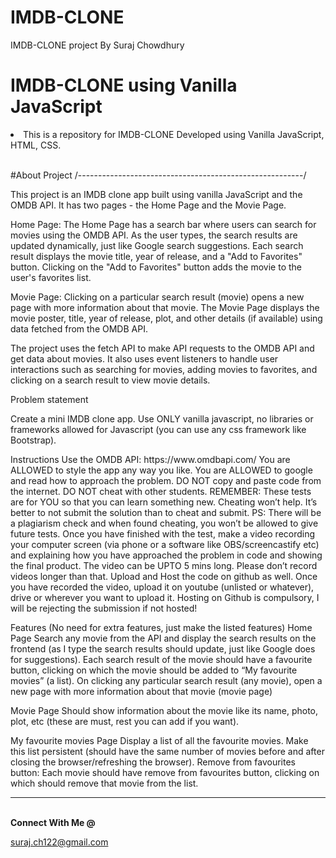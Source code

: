 # IMDB-CLONE
IMDB-CLONE project By Suraj Chowdhury

# IMDB-CLONE using Vanilla JavaScript

<li>This is a repository for IMDB-CLONE Developed using Vanilla JavaScript, HTML, CSS.</li>
<br>


#About Project
/--------------------------------------------------------/
<p>This project is an IMDB clone app built using vanilla JavaScript and the OMDB API. It has two pages - the Home Page and the Movie Page.

Home Page:
The Home Page has a search bar where users can search for movies using the OMDB API. As the user types, the search results are updated dynamically, just like Google search suggestions. Each search result displays the movie title, year of release, and a "Add to Favorites" button. Clicking on the "Add to Favorites" button adds the movie to the user's favorites list.

Movie Page:
Clicking on a particular search result (movie) opens a new page with more information about that movie. The Movie Page displays the movie poster, title, year of release, plot, and other details (if available) using data fetched from the OMDB API.

The project uses the fetch API to make API requests to the OMDB API and get data about movies. It also uses event listeners to handle user interactions such as searching for movies, adding movies to favorites, and clicking on a search result to view movie details.

</p>


Problem statement
<p>
Create a mini IMDB clone app. Use ONLY vanilla javascript, no libraries or frameworks allowed for Javascript (you can use any css framework like Bootstrap).
</p>
<p>
Instructions
Use the OMDB API: https://www.omdbapi.com/
You are ALLOWED to style the app any way you like.
You are ALLOWED to google and read how to approach the problem.
DO NOT copy and paste code from the internet.
DO NOT cheat with other students. REMEMBER: These tests are for YOU so that you can learn something new. Cheating won’t help. It’s better to not submit the solution than to cheat and submit. PS: There will be a plagiarism check and when found cheating, you won’t be allowed to give future tests.
Once you have finished with the test, make a video recording your computer screen (via phone or a software like OBS/screencastify etc) and explaining how you have approached the problem in code and showing the final product. The video can be UPTO 5 mins long. Please don’t record videos longer than that.
Upload and Host the code on github as well.
Once you have recorded the video, upload it on youtube (unlisted or whatever), drive or wherever you want to upload it.
Hosting on Github is compulsory, I will be rejecting the submission if not hosted!


Features (No need for extra features, just make the listed features)
Home Page
Search any movie from the API and display the search results on the frontend (as I type the search results should update, just like Google does for suggestions).
Each search result of the movie should have a favourite button, clicking on which the movie should be added to “My favourite movies” (a list).
On clicking any particular search result (any movie), open a new page with more information about that movie (movie page)

Movie Page
Should show information about the movie like its name, photo, plot, etc (these are must, rest you can add if you want).

My favourite movies Page
Display a list of all the favourite movies.
Make this list persistent (should have the same number of movies before and after closing the browser/refreshing the browser).
Remove from favourites button: Each movie should have remove from favourites button, clicking on which should remove that movie from the list.
</p>



--------------------------------------------------------------------------------------------------------------------------------------------------------
<br>
<strong>Connect With Me @</strong>

<p align="center">

suraj.ch122@gmail.com


</p>
